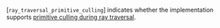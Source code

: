 [`ray_traversal_primitive_culling`] indicates whether the implementation
supports [primitive culling during ray
traversal](https://www.khronos.org/registry/vulkan/specs/1.3-extensions/html/vkspec.html#ray-traversal-culling-primitive).